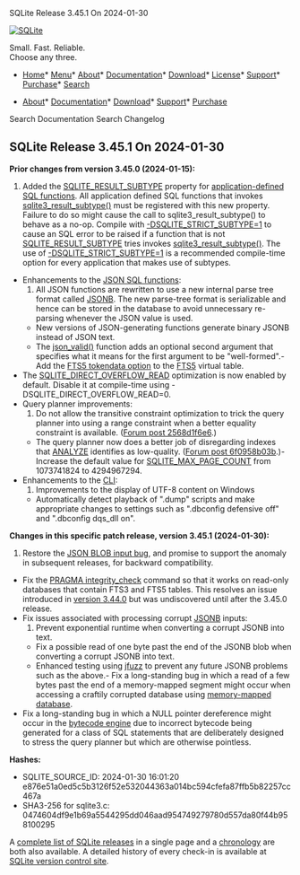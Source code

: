 




SQLite Release 3\.45\.1 On 2024\-01\-30




[![SQLite](../images/sqlite370_banner.gif)](../index.html)


Small. Fast. Reliable.  
Choose any three.


* [Home](../index.html)* [Menu](javascript:void(0))* [About](../about.html)* [Documentation](../docs.html)* [Download](../download.html)* [License](../copyright.html)* [Support](../support.html)* [Purchase](../prosupport.html)* [Search](javascript:void(0))




* [About](../about.html)* [Documentation](../docs.html)* [Download](../download.html)* [Support](../support.html)* [Purchase](../prosupport.html)






Search Documentation
Search Changelog







## SQLite Release 3\.45\.1 On 2024\-01\-30

**Prior changes from version 3\.45\.0 (2024\-01\-15\):**


1. Added the [SQLITE\_RESULT\_SUBTYPE](../c3ref/c_deterministic.html#sqliteresultsubtype) property for
 [application\-defined SQL functions](../appfunc.html). 
 All application defined SQL functions that invokes
 [sqlite3\_result\_subtype()](../c3ref/result_subtype.html) must be registered with this new property.
 Failure to do so might cause the call to sqlite3\_result\_subtype() to
 behave as a no\-op. Compile with [\-DSQLITE\_STRICT\_SUBTYPE\=1](../compile.html#strict_subtype) to cause an
 SQL error to be raised if a function that is not [SQLITE\_RESULT\_SUBTYPE](../c3ref/c_deterministic.html#sqliteresultsubtype)
 tries invokes [sqlite3\_result\_subtype()](../c3ref/result_subtype.html). The use of [\-DSQLITE\_STRICT\_SUBTYPE\=1](../compile.html#strict_subtype)
 is a recommended compile\-time option for every application that makes
 use of subtypes.
- Enhancements to the [JSON SQL functions](../json1.html):
	1. All JSON functions are rewritten to use a new internal parse tree
	 format called [JSONB](../json1.html#jsonbx). The new parse\-tree format is serializable 
	 and hence can be stored in the database to avoid unnecessary re\-parsing
	 whenever the JSON value is used.
	 - New versions of JSON\-generating functions generate binary JSONB instead
	 of JSON text.
	 - The [json\_valid()](../json1.html#jvalid) function adds an optional second argument that
	 specifies what it means for the first argument to be "well\-formed".- Add the [FTS5 tokendata option](../fts5.html#the_tokendata_option) to the [FTS5](../fts5.html) virtual table.
- The [SQLITE\_DIRECT\_OVERFLOW\_READ](../compile.html#direct_overflow_read) optimization is now enabled by default.
 Disable it at compile\-time using \-DSQLITE\_DIRECT\_OVERFLOW\_READ\=0\.
- Query planner improvements:
	1. Do not allow the transitive constraint optimization to trick the
	 query planner into using a range constraint when a better equality
	 constraint is available.
	 ([Forum post 2568d1f6e6](https://sqlite.org/forum/forumpost/2568d1f6e6).)
	 - The query planner now does a better job of disregarding
	 indexes that [ANALYZE](../lang_analyze.html) identifies as low\-quality.
	 ([Forum post 6f0958b03b](https://sqlite.org/forum/forumpost/6f0958b03b).)- Increase the default value for [SQLITE\_MAX\_PAGE\_COUNT](../limits.html#max_page_count) from 1073741824 to
 4294967294\.
- Enhancements to the [CLI](../cli.html):
	1. Improvements to the display of UTF\-8 content on Windows
	 - Automatically detect playback of ".dump" scripts and make appropriate
	 changes to settings such as ".dbconfig defensive off" and
	 ".dbconfig dqs\_dll on".


**Changes in this specific patch release, version 3\.45\.1 (2024\-01\-30\):**


1. Restore the [JSON BLOB input bug](../json1.html#jblobbug), and promise to support the anomaly in
 subsequent releases, for backward compatibility.
- Fix the [PRAGMA integrity\_check](../pragma.html#pragma_integrity_check) command so that it works on read\-only
 databases that contain FTS3 and FTS5 tables. This resolves an issue
 introduced in [version 3\.44\.0](../releaselog/3_44_0.html) but was undiscovered until after the 3\.45\.0 release.
- Fix issues associated with processing corrupt [JSONB](../json1.html#jsonbx) inputs:
	1. Prevent exponential runtime when converting a corrupt JSONB into text.
	 - Fix a possible read of one byte past the end of the JSONB blob when converting
	 a corrupt JSONB into text.
	 - Enhanced testing using [jfuzz](../testing.html#dbsqlfuzz) to prevent any future JSONB problems such
	 as the above.- Fix a long\-standing bug in which a read of a few bytes past the end of a
 memory\-mapped segment might occur when accessing a craftily corrupted database
 using [memory\-mapped database](../pragma.html#pragma_mmap_size).
- Fix a long\-standing bug in which a NULL pointer dereference might occur in
 the [bytecode engine](../opcode.html) due to incorrect bytecode being generated for a class
 of SQL statements that are deliberately designed to stress the query planner
 but which are otherwise pointless.

**Hashes:**
- SQLITE\_SOURCE\_ID: 2024\-01\-30 16:01:20 e876e51a0ed5c5b3126f52e532044363a014bc594cfefa87ffb5b82257cc467a
- SHA3\-256 for sqlite3\.c: 0474604df9e1b69a5544295dd046aad954749279780d557da80f44b958100295



A [complete list of SQLite releases](../changes.html)
 in a single page and a [chronology](../chronology.html) are both also available.
 A detailed history of every
 check\-in is available at
 [SQLite version control site](https://www.sqlite.org/src/timeline).




